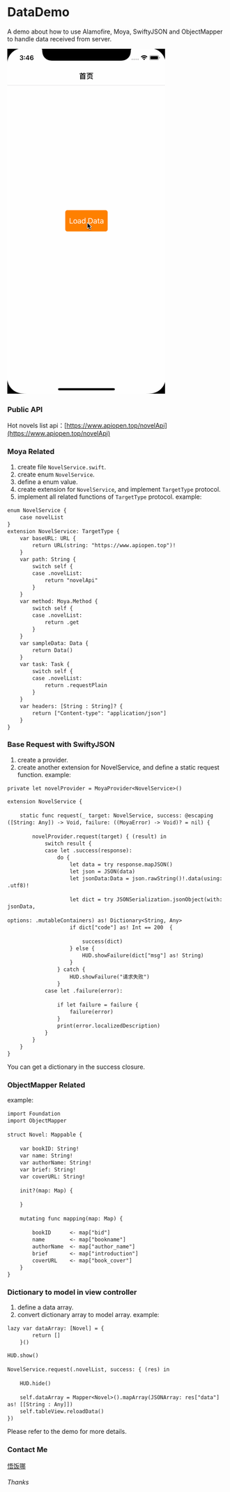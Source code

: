 # DataDemo
A demo about how to use Alamofire, Moya, SwiftyJSON and ObjectMapper to handle data received from server.

![](https://github.com/iwufan/Resources/blob/master/Images/DataDemo/img_data_display.gif)

### Public API
Hot novels list api：[https://www.apiopen.top/novelApi](https://www.apiopen.top/novelApi)

### Moya Related
1. create file `NovelService.swift`.
2. create enum `NovelService`.
3. define a enum value.
4. create extension for `NovelService`, and implement `TargetType` protocol.
5. implement all related functions of `TargetType` protocol.
example:
```
enum NovelService {
    case novelList
}
extension NovelService: TargetType {
    var baseURL: URL {
        return URL(string: "https://www.apiopen.top")!
    }
    var path: String {
        switch self {
        case .novelList:
            return "novelApi"
        }
    }
    var method: Moya.Method {
        switch self {
        case .novelList:
            return .get
        }
    }
    var sampleData: Data {
        return Data()
    }
    var task: Task {
        switch self {
        case .novelList:
            return .requestPlain
        }
    }
    var headers: [String : String]? {
        return ["Content-type": "application/json"]
    }
}
```
### Base Request with SwiftyJSON
1. create a provider.
2. create another extension for NovelService, and define a static request function.
example:
```
private let novelProvider = MoyaProvider<NovelService>()
```
```
extension NovelService {
    
    static func request(_ target: NovelService, success: @escaping ([String: Any]) -> Void, failure: ((MoyaError) -> Void)? = nil) {
        
        novelProvider.request(target) { (result) in
            switch result {
            case let .success(response):
                do {
                    let data = try response.mapJSON()
                    let json = JSON(data)
                    let jsonData:Data = json.rawString()!.data(using: .utf8)!
                    
                    let dict = try JSONSerialization.jsonObject(with: jsonData,
                                                                options: .mutableContainers) as! Dictionary<String, Any>
                    if dict["code"] as! Int == 200  {
                        
                        success(dict)
                    } else {
                        HUD.showFailure(dict["msg"] as! String)
                    }
                } catch {
                    HUD.showFailure("请求失败")
                }
            case let .failure(error):
                
                if let failure = failure {
                    failure(error)
                }
                print(error.localizedDescription)
            }
        }
    }
}
```
You can get a dictionary in the success closure.
### ObjectMapper Related
example:
```
import Foundation
import ObjectMapper

struct Novel: Mappable {
    
    var bookID: String!
    var name: String!
    var authorName: String!
    var brief: String!
    var coverURL: String!
    
    init?(map: Map) {
        
    }
    
    mutating func mapping(map: Map) {
        
        bookID      <- map["bid"]
        name        <- map["bookname"]
        authorName  <- map["author_name"]
        brief       <- map["introduction"]
        coverURL    <- map["book_cover"]
    }
}
```
### Dictionary to model in view controller
1. define a data array.
2. convert dictionary array to model array.
example:
```
lazy var dataArray: [Novel] = {
        return []
    }()
```
```
HUD.show()
        
NovelService.request(.novelList, success: { (res) in
            
    HUD.hide()
            
    self.dataArray = Mapper<Novel>().mapArray(JSONArray: res["data"] as! [[String : Any]])
    self.tableView.reloadData()
})
```

Please refer to the demo for more details.
### Contact Me
[悟饭哪](https://www.jianshu.com/u/819830158b47)

###### Thanks
